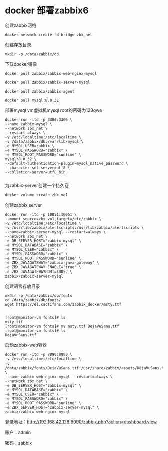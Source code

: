 # docker 部署zabbix6

创建zabbix网络
```
docker network create -d bridge zbx_net
```

创建存放目录
```
mkdir -p /data/zabbix/db
```

下载docker镜像

```
docker pull zabbix/zabbix-web-nginx-mysql

docker pull zabbix/zabbix-server-mysql

docker pull zabbix/zabbix-agent

docker pull mysql:8.0.32

```





部署mysql
vm虚拟机mysql root的密码为123qwe
```
docker run -itd -p 3306:3306 \
--name zabbix-mysql \
--network zbx_net \
--restart always \
-v /etc/localtime:/etc/localtime \
-v /data/zabbix/db:/var/lib/mysql \
-e MYSQL_USER=zabbix \
-e MYSQL_PASSWORD="zabbix" \
-e MYSQL_ROOT_PASSWORD="sunline" \
mysql:8.0.32 \
--default-authentication-plugin=mysql_native_password \
--character-set-server=utf8 \
--collation-server=utf8_bin

```



### 

为zabbix-server创建一个持久卷

```bash
docker volume create zbx_vo1
```



创建zabbix server

```
docker run -itd -p 10051:10051 \
--mount source=zbx_vo1,target=/etc/zabbix \
-v /etc/localtime:/etc/localtime \
-v /usr/lib/zabbix/alertscripts:/usr/lib/zabbix/alertscripts \
--name=zabbix-server-mysql --restart=always \
--network zbx_net \
-e DB_SERVER_HOST="zabbix-mysql" \
-e MYSQL_DATABASE="zabbix" \
-e MYSQL_USER="zabbix" \
-e MYSQL_PASSWORD="zabbix" \
-e MYSQL_ROOT_PASSWORD="sunline" \
-e ZBX_JAVAGATEWAY="zabbix-java-gateway" \
-e ZBX_JAVAGATEWAY_ENABLE="true" \
-e ZBX_JAVAGATEWAYPORT=10052 \
zabbix/zabbix-server-mysql

```



创建语言存放目录

```
mkdir -p /data/zabbix/db/fonts
cd /data/zabbix/db/fonts/
wget https://dl.cactifans.com/zabbix_docker/msty.ttf
 
 
[root@monitor-vm fonts]# ls
msty.ttf
[root@monitor-vm fonts]# mv msty.ttf DejaVuSans.ttf
[root@monitor-vm fonts]# ls
DejaVuSans.ttf
```



启动zabbix-web容器

```
docker run -itd -p 8090:8080 \
-v /etc/localtime:/etc/localtime \
-v /data/zabbix/fonts/DejaVuSans.ttf:/usr/share/zabbix/assets/DejaVuSans.ttf \
--name zabbix-web-nginx-mysql --restart=always \
--network zbx_net \
-e DB_SERVER_HOST="zabbix-mysql" \
-e MYSQL_DATABASE="zabbix" \
-e MYSQL_USER="zabbix" \
-e MYSQL_PASSWORD="zabbix" \
-e MYSQL_ROOT_PASSWORD="sunline" \
-e ZBX_SERVER_HOST="zabbix-server-mysql" \
zabbix/zabbix-web-nginx-mysql
```





登录地址：http://192.168.42.128:8090/zabbix.php?action=dashboard.view

账户：admin

密码：zabbix

